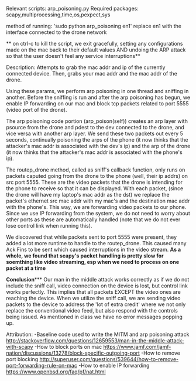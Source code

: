 Relevant scripts: arp_poisoning.py
Required packages: scapy,multiprocessing,time,os,pexpect,sys

method of running: 'sudo python arp_poisoning en1'
replace en1 with the interface connected to the drone network

** on ctrl-c to kill the script, we exit gracefully, setting any
configurations made on the mac back to their default values AND
undoing the ARP attack so that the user doesn't feel any service
interruptions**

Description: 
Attempts to grab the mac addr and ip of the currently connected device.
Then, grabs your mac addr and the mac addr of the drone.

Using these params, we perform arp poisoning in one thread and 
sniffing in another.  Before the sniffing is run and after the
arp poisoning has begun, we enable IP forwarding on our mac and block
tcp packets related to port 5555 (video port of the drone). 

The arp poisoning code portion (arp_poison(self)) creates an arp layer
with psource from the drone and pdest to the dev connected to the
drone, and vice versa with another arp layer. We send these two packets
out every 5 seconds, continually poisoning the arps of the phone (it now
thinks that the attacker's mac addr is associated with the dev's ip) and
the arp of the drone (it now thinks that the attacker's mac addr is 
associated with the phone's ip).

The routep_drone method, called as sniff's callback function, only runs
on packets caputed going from the drone to the phone (well, their ip addrs)
on src port 5555.  These are the video packets that the drone is intending
for the phone to receive so that it can be displayed.  With each packet,
(since the drone will have my laptop's mac addr as the dst) we replace
the packet's ethernet src mac addr with my mac's and the destination mac 
addr with the phone's. This way, we are forwarding video packets to 
our phone.  Since we use IP forwarding from the system, we do not need
to worry about other ports as these are automatically handled (note that
we do not ever lose control link when running this).  

We discovered that while packets sent to port 5555 were present, they
added a lot more runtime to handle to the routep_drone.  This caused
many Ack Fins to be sent which caused interruptions in the video
stream. **As a whole, we found that scapy's packet handling is pretty
slow for soemthing like video streaming, esp when we need to process
on one packet at a time**

******Conclusion*********
Our man in the middle attack works correctly as if we do not include the
sniff call, video connection on the device is lost, but control link works
perfectly.  This implies that all packets EXCEPT the video ones are 
reaching the device.  When we utilize the sniff call, we are sending 
video packets to the device to address the 'lot of extra credit' where
we not only replace the conventional video feed, but also respond with
the controls being issued.  As mentioned in class we have no error messages
popping up. 

Attribution:
-Baseline code used to write the MITM and arp poisoning attack
http://stackoverflow.com/questions/12659553/man-in-the-middle-attack-with-scapy
-How to block ports on mac
https://www.jamf.com/jamf-nation/discussions/13278/block-specific-outgoing-port
-How to remove port blocking
http://superuser.com/questions/539644/how-to-remove-port-forwarding-rule-on-mac
-How to enable IP forwarding
https://www.openbsd.org/faq/pf/nat.html
